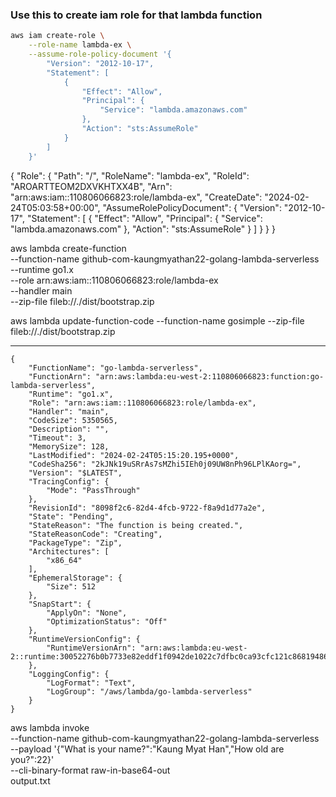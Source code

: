 ### Use this to create iam role for that lambda function
```bash
aws iam create-role \
    --role-name lambda-ex \
    --assume-role-policy-document '{
        "Version": "2012-10-17",
        "Statement": [
            {
                "Effect": "Allow",
                "Principal": {
                    "Service": "lambda.amazonaws.com"
                },
                "Action": "sts:AssumeRole"
            }
        ]
    }'

```



{
    "Role": {
        "Path": "/",
        "RoleName": "lambda-ex",
        "RoleId": "AROARTTEOM2DXVKHTXX4B",
        "Arn": "arn:aws:iam::110806066823:role/lambda-ex",
        "CreateDate": "2024-02-24T05:03:58+00:00",
        "AssumeRolePolicyDocument": {
            "Version": "2012-10-17",
            "Statement": [
                {
                    "Effect": "Allow",
                    "Principal": {
                        "Service": "lambda.amazonaws.com"
                    },
                    "Action": "sts:AssumeRole"
                }
            ]
        }
    }
}

aws lambda create-function \
  --function-name github-com-kaungmyathan22-golang-lambda-serverless \
  --runtime go1.x \
  --role arn:aws:iam::110806066823:role/lambda-ex \
  --handler main \
  --zip-file fileb://./dist/bootstrap.zip

aws lambda update-function-code --function-name  gosimple --zip-file fileb://./dist/bootstrap.zip

------------
```
{
    "FunctionName": "go-lambda-serverless",
    "FunctionArn": "arn:aws:lambda:eu-west-2:110806066823:function:go-lambda-serverless",
    "Runtime": "go1.x",
    "Role": "arn:aws:iam::110806066823:role/lambda-ex",
    "Handler": "main",
    "CodeSize": 5350565,
    "Description": "",
    "Timeout": 3,
    "MemorySize": 128,
    "LastModified": "2024-02-24T05:15:20.195+0000",
    "CodeSha256": "2kJNk19uSRrAs7sMZhi5IEh0j09UW8nPh96LPlKAorg=",
    "Version": "$LATEST",
    "TracingConfig": {
        "Mode": "PassThrough"
    },
    "RevisionId": "8098f2c6-82d4-4fcb-9722-f8a9d1d77a2e",
    "State": "Pending",
    "StateReason": "The function is being created.",
    "StateReasonCode": "Creating",
    "PackageType": "Zip",
    "Architectures": [
        "x86_64"
    ],
    "EphemeralStorage": {
        "Size": 512
    },
    "SnapStart": {
        "ApplyOn": "None",
        "OptimizationStatus": "Off"
    },
    "RuntimeVersionConfig": {
        "RuntimeVersionArn": "arn:aws:lambda:eu-west-2::runtime:30052276b0b7733e82eddf1f0942de1022c7dfbc0ca93cfc121c868194868dec"
    },
    "LoggingConfig": {
        "LogFormat": "Text",
        "LogGroup": "/aws/lambda/go-lambda-serverless"
    }
}
```

aws lambda invoke \
  --function-name github-com-kaungmyathan22-golang-lambda-serverless \
  --payload '{"What is your name?":"Kaung Myat Han","How old are you?":22}' \
  --cli-binary-format raw-in-base64-out \
  output.txt